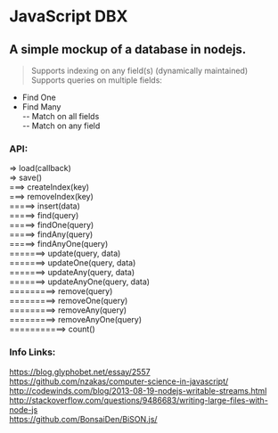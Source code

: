 # JavaScript DBX
## A simple mockup of a database in nodejs.

> Supports indexing on any field(s) (dynamically maintained)  
> Supports queries on multiple fields:  
  - Find One  
  - Find Many  
  -- Match on all fields  
  -- Match on any field  

### API:
=> load(callback)  
=> save()  
===> createIndex(key)  
===> removeIndex(key)  
=====> insert(data)  
=====> find(query)  
=====> findOne(query)  
=====> findAny(query)  
=====> findAnyOne(query)  
=======> update(query, data)  
=======> updateOne(query, data)  
=======> updateAny(query, data)  
=======> updateAnyOne(query, data)  
=========> remove(query)  
=========> removeOne(query)  
=========> removeAny(query)  
=========> removeAnyOne(query)  
===========> count()  

### Info Links:
https://blog.glyphobet.net/essay/2557  
https://github.com/nzakas/computer-science-in-javascript/  
http://codewinds.com/blog/2013-08-19-nodejs-writable-streams.html  
http://stackoverflow.com/questions/9486683/writing-large-files-with-node-js  
https://github.com/BonsaiDen/BiSON.js/  
